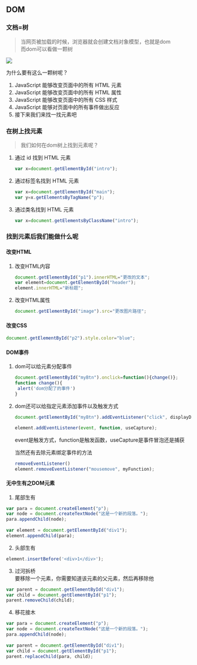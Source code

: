 ## DOM

### 文档=树

>当网页被加载的时候，浏览器就会创建文档对象模型，也就是dom  
>而dom可以看做一颗树

<img src="https://www.runoob.com/images/pic_htmltree.gif">  

为什么要有这么一颗树呢？
1. JavaScript 能够改变页面中的所有 HTML 元素
2. JavaScript 能够改变页面中的所有 HTML 属性
3. JavaScript 能够改变页面中的所有 CSS 样式
4. JavaScript 能够对页面中的所有事件做出反应  
5. 接下来我们来找一找元素吧

### 在树上找元素

> 我们如何在dom树上找到元素呢？
1. 通过 id 找到 HTML 元素

   ```js
   var x=document.getElementById("intro");
   ```

2. 通过标签名找到 HTML 元素

   ```js
   var x=document.getElementById("main");
   var y=x.getElementsByTagName("p");
   ```

3. 通过类名找到 HTML 元素

   ```js
   var x=document.getElementsByClassName("intro");
   ```

   

### 找到元素后我们能做什么呢

#### 改变HTML

1. 改变HTML内容

   ```js
   document.getElementById("p1").innerHTML="更改的文本";
   var element=document.getElementById("header");
   element.innerHTML="新标题";
   ```

2. 改变HTML属性

   ```js
   document.getElementById("image").src="更改图片路径";
   ```

#### 改变CSS

```js
document.getElementById("p2").style.color="blue";
```
#### DOM事件

1. dom可以给元素分配事件

   ```js
   document.getElementById("myBtn").onclick=function(){change()};
   function change(){
   	alert('dom分配了的事件')
   }
   ```

2. dom还可以给指定元素添加事件以及触发方式

   ```js
   document.getElementById("myBtn").addEventListener("click", displayDate);
   ```

   ```js
   element.addEventListener(event, function, useCapture);
   ```

   event是触发方式，function是触发函数，useCapture是事件冒泡还是捕获  

   当然还有去除元素绑定事件的方法

   ```js
   removeEventListener() 
   element.removeEventListener("mousemove", myFunction);
   ```

#### 无中生有之DOM元素

1. 尾部生有
```js
var para = document.createElement("p");
var node = document.createTextNode("这是一个新的段落。");
para.appendChild(node);
 
var element = document.getElementById("div1");
element.appendChild(para);
```
2. 头部生有
```js
element.insertBefore('<div>1</div>');
```
3. 过河拆桥  
要移除一个元素，你需要知道该元素的父元素，然后再移除他
```js
var parent = document.getElementById("div1");
var child = document.getElementById("p1");
parent.removeChild(child);
```
4. 移花接木
```js
var para = document.createElement("p");
var node = document.createTextNode("这是一个新的段落。");
para.appendChild(node);
 
var parent = document.getElementById("div1");
var child = document.getElementById("p1");
parent.replaceChild(para, child);
```

